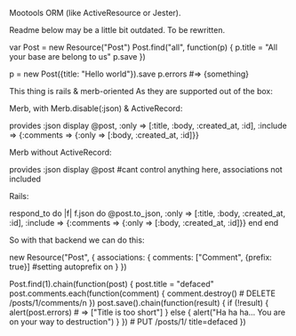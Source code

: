 Mootools ORM (like ActiveResource or Jester).

Readme below may be a little bit outdated. To be rewritten.




  var Post = new Resource("Post")
  Post.find("all", function(p) {
    p.title = "All your base are belong to us"
    p.save
  })

  p = new Post({title: "Hello world"}).save
  p.errors #=> {something}

This thing is rails & merb-oriented
As they are supported out of the box:

Merb, with Merb.disable(:json) & ActiveRecord:

  provides :json
  display @post, :only => [:title, :body, :created_at, :id], :include => {:comments => {:only => [:body, :created_at, 
  :id]}}

Merb without ActiveRecord:

  provides :json
  display @post #cant control anything here, associations not included

Rails:

  respond_to do |f|
    f.json do
      @post.to_json, :only => [:title, :body, :created_at, :id], :include => {:comments => {:only => [:body, 
      :created_at, :id]}}
    end
  end

So with that backend we can do this: 

  new Resource("Post", {
    associations: {
      comments: ["Comment", {prefix: true}] #setting autoprefix on 
    } 
  })

  Post.find(1).chain(function(post) {
    post.title = "defaced"
    post.comments.each(function(comment) {
      comment.destroy() # DELETE /posts/1/comments/n
    })
    post.save().chain(function(result) {
      if (!result) {
        alert(post.errors) # => ["Title is too short"]
      } else {
        alert("Ha ha ha... You are on your way to destruction")
      }
    }) # PUT /posts/1/ title=defaced
  })